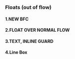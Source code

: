 ### Floats (out of flow)

#### 1.NEW BFC

#### 2.FLOAT OVER NORMAL FLOW

#### 3.TEXT, INLINE GUARD

#### 4.Line Box